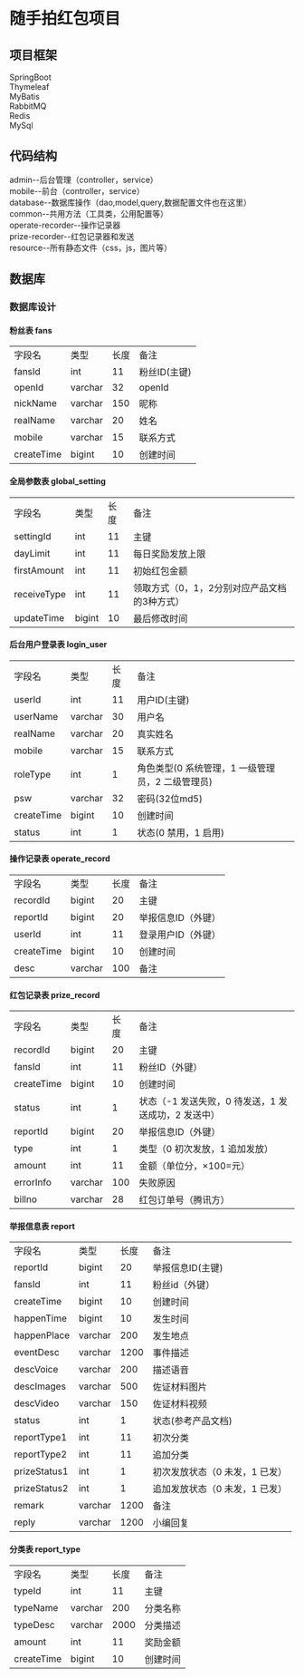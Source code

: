 # 随手拍红包项目
## 项目框架
  SpringBoot          
  Thymeleaf        
  MyBatis       
  RabbitMQ         
  Redis       
  MySql             
## 代码结构
admin--后台管理（controller，service）     
mobile--前台（controller，service）        
database--数据库操作（dao,model,query,数据配置文件也在这里）         
common--共用方法（工具类，公用配置等）          
operate-recorder--操作记录器           
prize-recorder--红包记录器和发送         
resource--所有静态文件（css，js，图片等）

## 数据库

### 数据库设计

#### 粉丝表 fans  

<table>
<tr><td>字段名</td><td>类型</td><td>长度</td><td>备注</td></tr>
<tr><td>fansId</td><td>int</td><td>11</td><td>粉丝ID(主键)</td></tr>
<tr><td>openId</td><td>varchar</td><td>32</td><td>openId</td></tr>
<tr><td>nickName</td><td>varchar</td><td>150</td><td>昵称</td></tr>
<tr><td>realName</td><td>varchar</td><td>20</td><td>姓名</td></tr>
<tr><td>mobile</td><td>varchar</td><td>15</td><td>联系方式</td></tr>
<tr><td>createTime</td><td>bigint</td><td>10</td><td>创建时间</td></tr>
</table>


#### 全局参数表 global_setting

<table>
<tr><td>字段名</td><td>类型</td><td>长度</td><td>备注</td></tr>
<tr><td>settingId</td><td>int</td><td>11</td><td>主键</td></tr>
<tr><td>dayLimit</td><td>int</td><td>11</td><td>每日奖励发放上限</td></tr>
<tr><td>firstAmount</td><td>int</td><td>11</td><td>初始红包金额</td></tr>
<tr><td>receiveType</td><td>int</td><td>11</td><td>领取方式（0，1，2分别对应产品文档的3种方式）</td></tr>
<tr><td>updateTime</td><td>bigint</td><td>10</td><td>最后修改时间</td></tr>
</table>


#### 后台用户登录表 login_user

<table>
<tr><td>字段名</td><td>类型</td><td>长度</td><td>备注</td></tr>
<tr><td>userId</td><td>int</td><td>11</td><td>用户ID(主键)</td></tr>
<tr><td>userName</td><td>varchar</td><td>30</td><td>用户名</td></tr>
<tr><td>realName</td><td>varchar</td><td>20</td><td>真实姓名</td></tr>
<tr><td>mobile</td><td>varchar</td><td>15</td><td>联系方式</td></tr>
<tr><td>roleType</td><td>int</td><td>1</td><td>角色类型(0 系统管理，1 一级管理员，2 二级管理员)</td></tr>
  <tr><td>psw</td><td>varchar</td><td>32</td><td>密码(32位md5)</td></tr>
  <tr><td>createTime</td><td>bigint</td><td>10</td><td>创建时间</td></tr>
  <tr><td>status</td><td>int</td><td>1</td><td>状态(0 禁用，1 启用)</td></tr>
</table>

#### 操作记录表 operate_record

<table>
<tr><td>字段名</td><td>类型</td><td>长度</td><td>备注</td></tr>
<tr><td>recordId</td><td>bigint</td><td>20</td><td>主键</td></tr>
<tr><td>reportId</td><td>bigint</td><td>20</td><td>举报信息ID（外键）</td></tr>
<tr><td>userId</td><td>int</td><td>11</td><td>登录用户ID（外键）</td></tr>
<tr><td>createTime</td><td>bigint</td><td>10</td><td>创建时间</td></tr>
<tr><td>desc</td><td>varchar</td><td>100</td><td>备注</td></tr>
</table>

#### 红包记录表 prize_record

<table>
<tr><td>字段名</td><td>类型</td><td>长度</td><td>备注</td></tr>
<tr><td>recordId</td><td>bigint</td><td>20</td><td>主键</td></tr>
<tr><td>fansId</td><td>int</td><td>11</td><td>粉丝ID（外键）</td></tr>
<tr><td>createTime</td><td>bigint</td><td>10</td><td>创建时间</td></tr>
<tr><td>status</td><td>int</td><td>1</td><td>状态（-1 发送失败，0 待发送，1 发送成功，2 发送中）</td></tr>
<tr><td>reportId</td><td>bigint</td><td>20</td><td>举报信息ID（外键）</td></tr>
  <tr><td>type</td><td>int</td><td>1</td><td>类型（0 初次发放，1 追加发放）</td></tr>
  <tr><td>amount</td><td>int</td><td>11</td><td>金额（单位分，×100=元）</td></tr>
  <tr><td>errorInfo</td><td>varchar</td><td>100</td><td>失败原因</td></tr>
  <tr><td>billno</td><td>varchar</td><td>28</td><td>红包订单号（腾讯方）</td></tr>
</table>

#### 举报信息表 report

<table>
<tr><td>字段名</td><td>类型</td><td>长度</td><td>备注</td></tr>
<tr><td>reportId</td><td>bigint</td><td>20</td><td>举报信息ID(主键)</td></tr>
<tr><td>fansId</td><td>int</td><td>11</td><td>粉丝id（外键）</td></tr>
<tr><td>createTime</td><td>bigint</td><td>10</td><td>创建时间</td></tr>
<tr><td>happenTime</td><td>bigint</td><td>10</td><td>发生时间</td></tr>
<tr><td>happenPlace</td><td>varchar</td><td>200</td><td>发生地点</td></tr>
  <tr><td>eventDesc</td><td>varchar</td><td>1200</td><td>事件描述</td></tr>
  <tr><td>descVoice</td><td>varchar</td><td>200</td><td>描述语音</td></tr>
  <tr><td>descImages</td><td>varchar</td><td>500</td><td>佐证材料图片</td></tr>
  <tr><td>descVideo</td><td>varchar</td><td>150</td><td>佐证材料视频</td></tr>
  <tr><td>status</td><td>int</td><td>1</td><td>状态(参考产品文档)</td></tr>
  <tr><td>reportType1</td><td>int</td><td>11</td><td>初次分类</td></tr>
  <tr><td>reportType2</td><td>int</td><td>11</td><td>追加分类</td></tr>
  <tr><td>prizeStatus1</td><td>int</td><td>1</td><td>初次发放状态（0 未发，1 已发）</td></tr>
  <tr><td>prizeStatus2</td><td>int</td><td>1</td><td>追加发放状态（0 未发，1 已发）</td></tr>
  <tr><td>remark</td><td>varchar</td><td>1200</td><td>备注</td></tr>
  <tr><td>reply</td><td>varchar</td><td>1200</td><td>小编回复</td></tr>
</table>

#### 分类表 report_type

<table>
<tr><td>字段名</td><td>类型</td><td>长度</td><td>备注</td></tr>
<tr><td>typeId</td><td>int</td><td>11</td><td>主键</td></tr>
<tr><td>typeName</td><td>varchar</td><td>200</td><td>分类名称</td></tr>
<tr><td>typeDesc</td><td>varchar</td><td>2000</td><td>分类描述</td></tr>
<tr><td>amount</td><td>int</td><td>11</td><td>奖励金额</td></tr>
<tr><td>createTime</td><td>bigint</td><td>10</td><td>创建时间</td></tr>
</table>
